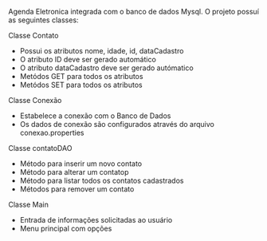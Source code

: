 Agenda Eletronica integrada com o banco de dados Mysql. O projeto possuí as seguintes classes:

Classe Contato
- Possui os atributos nome, idade, id, dataCadastro
- O atributo ID deve ser gerado automático 
- O atributo dataCadastro deve ser gerado autómatico
- Metódos GET para todos os atributos
- Metódos SET para todos os atributos

Classe Conexão
- Estabelece a conexão com o Banco de Dados
- Os dados de conexão são configurados através do arquivo conexao.properties

Classe contatoDAO
- Método para inserir um novo contato
- Método para alterar um contatop
- Método para listar todos os contatos cadastrados
- Métodos para remover um contato

Classe Main
- Entrada de informações solicitadas ao usuário
- Menu principal com opções
